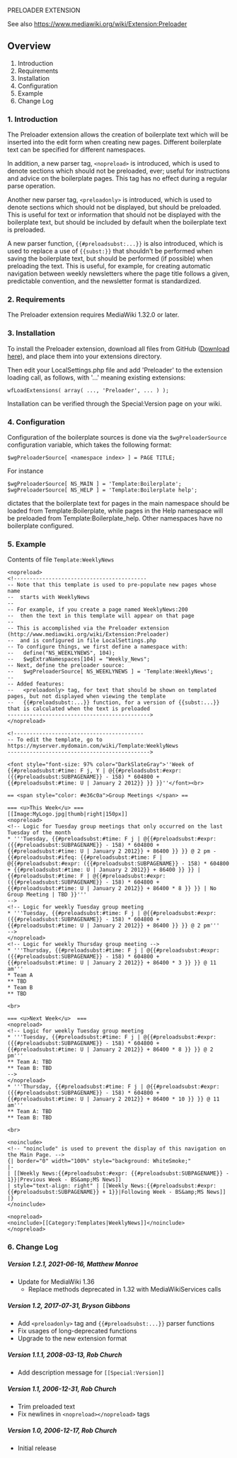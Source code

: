 PRELOADER EXTENSION

See also https://www.mediawiki.org/wiki/Extension:Preloader

## Overview

1. Introduction
2. Requirements
3. Installation
4. Configuration
5. Example
6. Change Log

### 1. Introduction

The Preloader extension allows the creation of boilerplate text which will
be inserted into the edit form when creating new pages. Different boilerplate
text can be specified for different namespaces.

In addition, a new parser tag, `<nopreload>` is introduced, which is used to
denote sections which should not be preloaded, ever; useful for instructions
and advice on the boilerplate pages. This tag has no effect during a regular
parse operation.

Another new parser tag, `<preloadonly>` is introduced, which is used to denote
sections which should not be displayed, but should be preloaded. This is
useful for text or information that should not be displayed with the
boilerplate text, but should be included by default when the boilerplate text
is preloaded.

A new parser function, `{{#preloadsubst:...}}` is also introduced, which is used
to replace a use of `{{subst:}}` that shouldn't be performed when saving the
boilerplate text, but should be performed (if possible) when preloading the
text. This is useful, for example, for creating automatic navigation between
weekly newsletters where the page title follows a given, predictable
convention, and the newsletter format is standardized.

### 2. Requirements

The Preloader extension requires MediaWiki 1.32.0 or later.

### 3. Installation

To install the Preloader extension, download all files from GitHub ([Download here](https://github.com/PNNL-Comp-Mass-Spec/Mediawiki-Preloader/releases/latest)), and
place them into your extensions directory.

Then edit your LocalSettings.php file and add 'Preloader' to the extension
loading call, as follows, with '...' meaning existing extensions:
```
wfLoadExtensions( array( ..., 'Preloader', ... ) );
```
Installation can be verified through the Special:Version page on your wiki.

### 4. Configuration

Configuration of the boilerplate sources is done via the `$wgPreloaderSource`
configuration variable, which takes the following format:
```
$wgPreloaderSource[ <namespace index> ] = PAGE TITLE;
```
For instance
```
$wgPreloaderSource[ NS_MAIN ] = 'Template:Boilerplate';
$wgPreloaderSource[ NS_HELP ] = 'Template:Boilerplate help';
```
dictates that the boilerplate text for pages in the main namespace should be
loaded from Template:Boilerplate, while pages in the Help namespace will be
preloaded from Template:Boilerplate_help. Other namespaces have no boilerplate
configured.

### 5. Example

Contents of file `Template:WeeklyNews`
```
<nopreload>
<!------------------------------------------
-- Note that this template is used to pre-populate new pages whose name
--  starts with WeeklyNews
--
-- For example, if you create a page named WeeklyNews:200
--  then the text in this template will appear on that page
--
-- This is accomplished via the Preloader extension (http://www.mediawiki.org/wiki/Extension:Preloader)
--  and is configured in file LocalSettings.php
-- To configure things, we first define a namespace with:
--   define("NS_WEEKLYNEWS", 104);
--   $wgExtraNamespaces[104] = "Weekly_News";
-- Next, define the preloader source:
--   $wgPreloaderSource[ NS_WEEKLYNEWS ] = 'Template:WeeklyNews';
--
-- Added features:
--   <preloadonly> tag, for text that should be shown on templated pages, but not displayed when viewing the template
--   {{#preloadsubst:...}} function, for a version of {{subst:...}} that is calculated when the text is preloaded
--------------------------------------------->
</nopreload>

<!-----------------------------------------
-- To edit the template, go to https://myserver.mydomain.com/wiki/Template:WeeklyNews
--------------------------------------------->

<font style="font-size: 97% color="DarkSlateGray">''Week of {{#preloadsubst:#time: F j, Y | @{{#preloadsubst:#expr: ({{#preloadsubst:SUBPAGENAME}} - 158) * 604800 + {{#preloadsubst:#time: U | January 2 2012}} }} }}''</font><br>

== <span style="color: #e36c0a">Group Meetings </span> ==

=== <u>This Week</u> ===
[[Image:MyLogo.jpg|thumb|right|150px]]
<nopreload>
<!-- Logic for Tuesday group meetings that only occurred on the last Tuesday of the month
* '''Tuesday, {{#preloadsubst:#time: F j | @{{#preloadsubst:#expr: ({{#preloadsubst:SUBPAGENAME}} - 158) * 604800 + {{#preloadsubst:#time: U | January 2 2012}} + 86400 }} }} @ 2 pm - {{#preloadsubst:#ifeq: {{#preloadsubst:#time: F | @{{#preloadsubst:#expr: ({{#preloadsubst:SUBPAGENAME}} - 158) * 604800 + {{#preloadsubst:#time: U | January 2 2012}} + 86400 }} }} | {{#preloadsubst:#time: F | @{{#preloadsubst:#expr: ({{#preloadsubst:SUBPAGENAME}} - 158) * 604800 + {{#preloadsubst:#time: U | January 2 2012}} + 86400 * 8 }} }} | No Group Meeting | TBD }}'''
-->
<!-- Logic for weekly Tuesday group meeting
* '''Tuesday, {{#preloadsubst:#time: F j | @{{#preloadsubst:#expr: ({{#preloadsubst:SUBPAGENAME}} - 158) * 604800 + {{#preloadsubst:#time: U | January 2 2012}} + 86400 }} }} @ 2 pm'''
-->
</nopreload>
<!-- Logic for weekly Thursday group meeting -->
* '''Thursday, {{#preloadsubst:#time: F j | @{{#preloadsubst:#expr: ({{#preloadsubst:SUBPAGENAME}} - 158) * 604800 + {{#preloadsubst:#time: U | January 2 2012}} + 86400 * 3 }} }} @ 11 am'''
* Team A
** TBD
* Team B
** TBD

<br>

=== <u>Next Week</u>  ===
<nopreload>
<!-- Logic for weekly Tuesday group meeting
* '''Tuesday, {{#preloadsubst:#time: F j | @{{#preloadsubst:#expr: ({{#preloadsubst:SUBPAGENAME}} - 158) * 604800 + {{#preloadsubst:#time: U | January 2 2012}} + 86400 * 8 }} }} @ 2 pm'''
** Team A: TBD
** Team B: TBD
-->
</nopreload>
* '''Thursday, {{#preloadsubst:#time: F j | @{{#preloadsubst:#expr: ({{#preloadsubst:SUBPAGENAME}} - 158) * 604800 + {{#preloadsubst:#time: U | January 2 2012}} + 86400 * 10 }} }} @ 11 am'''
** Team A: TBD
** Team B: TBD

<br>

<noinclude>
<!-- "noinclude" is used to prevent the display of this navigation on the Main Page. -->
{| border="0" width="100%" style="background: WhiteSmoke;"
|-
| [[Weekly News:{{#preloadsubst:#expr: {{#preloadsubst:SUBPAGENAME}} - 1}}|Previous Week - BS&amp;MS News]]
| style="text-align: right" | [[Weekly News:{{#preloadsubst:#expr: {{#preloadsubst:SUBPAGENAME}} + 1}}|Following Week - BS&amp;MS News]]
|}
</noinclude>

<nopreload>
<noinclude>[[Category:Templates|WeeklyNews]]</noinclude>
</nopreload>
```

### 6. Change Log

##### Version 1.2.1, 2021-06-16, Matthew Monroe
* Update for MediaWiki 1.36
  * Replace methods deprecated in 1.32 with MediaWikiServices calls

##### Version 1.2, 2017-07-31, Bryson Gibbons
* Add `<preloadonly>` tag and `{{#preloadsubst:...}}` parser functions
* Fix usages of long-deprecated functions
* Upgrade to the new extension format

##### Version 1.1.1, 2008-03-13, Rob Church
* Add description message for `[[Special:Version]]`

##### Version 1.1, 2006-12-31, Rob Church
* Trim preloaded text
* Fix newlines in `<nopreload></nopreload>` tags

##### Version 1.0, 2006-12-17, Rob Church
* Initial release
